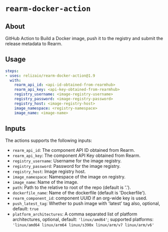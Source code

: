# `rearm-docker-action`

## About

GitHub Action to Build a Docker image, push it to the registry and submit the release metadata to Rearm.

## Usage

```yaml
steps:
- uses: relizaio/rearm-docker-action@1.9
  with:
    rearm_api_id: <api-id-obtained-from-rearmhub>
    rearm_api_key: <api-key-obtained-from-rearmhub>
    registry_username: <image-registry-username>
    registry_password: <image-registry-password>
    registry_host: <image-registry-host>
    image_namespace: <registry-namespace>
    image_name: <image-name>
```

## Inputs
The actions supports the following inputs:

- `rearm_api_id`: The component API ID obtained from Rearm.
- `rearm_api_key`: The component API Key obtained from Rearm.
- `registry_username`: Username for the image registry.
- `registry_password`: Password for the image registry.
- `registry_host`: Image registry host.
- `image_namespace`: Namespace of the image on registry.
- `image_name`: Name of the image.
- `path`: Path to the relative to root of the repo (default is '.').
- `dockerfile_name`: Name of the dockerfile (default is 'Dockerfile').
- `rearm_component_id`: component UUID if an org-wide key is used.
- `push_latest_tag`: Whether to push image with 'latest' tag also, optional, default: `true`
- `platform_architectures`: A comma separated list of platform architectures, optional, default: `'linux/amd64'`; supported platforms: `'linux/amd64 linux/arm64 linux/s390x linux/arm/v7 linux/arm/v6'`

